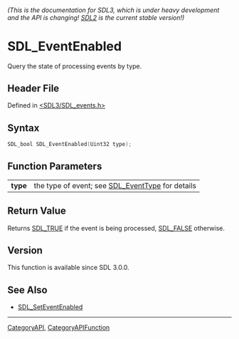 ###### (This is the documentation for SDL3, which is under heavy development and the API is changing! [SDL2](https://wiki.libsdl.org/SDL2/) is the current stable version!)
# SDL_EventEnabled

Query the state of processing events by type.

## Header File

Defined in [<SDL3/SDL_events.h>](https://github.com/libsdl-org/SDL/blob/main/include/SDL3/SDL_events.h)

## Syntax

```c
SDL_bool SDL_EventEnabled(Uint32 type);

```

## Function Parameters

|              |                                                                   |
| ------------ | ----------------------------------------------------------------- |
| **type**     | the type of event; see [SDL_EventType](SDL_EventType) for details |

## Return Value

Returns [SDL_TRUE](SDL_TRUE) if the event is being processed,
[SDL_FALSE](SDL_FALSE) otherwise.

## Version

This function is available since SDL 3.0.0.

## See Also

* [SDL_SetEventEnabled](SDL_SetEventEnabled)

----
[CategoryAPI](CategoryAPI), [CategoryAPIFunction](CategoryAPIFunction)

